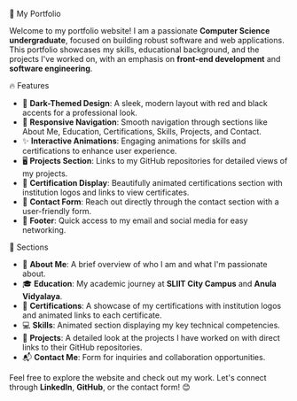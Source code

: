 💼 My Portfolio

Welcome to my portfolio website! I am a passionate **Computer Science undergraduate**, focused on building robust software and web applications. This portfolio showcases my skills, educational background, and the projects I've worked on, with an emphasis on **front-end development** and **software engineering**.

🔥 Features

- 🎨 **Dark-Themed Design**: A sleek, modern layout with red and black accents for a professional look.
- 🧭 **Responsive Navigation**: Smooth navigation through sections like About Me, Education, Certifications, Skills, Projects, and Contact.
- ✨ **Interactive Animations**: Engaging animations for skills and certifications to enhance user experience.
- 🖥️ **Projects Section**: Links to my GitHub repositories for detailed views of my projects.
- 📜 **Certification Display**: Beautifully animated certifications section with institution logos and links to view certificates.
- 📧 **Contact Form**: Reach out directly through the contact section with a user-friendly form.
- 🔗 **Footer**: Quick access to my email and social media for easy networking.

📁 Sections

- 📝 **About Me**: A brief overview of who I am and what I'm passionate about.
- 🎓 **Education**: My academic journey at **SLIIT City Campus** and **Anula Vidyalaya**.
- 🏅 **Certifications**: A showcase of my certifications with institution logos and animated links to each certificate.
- 💻 **Skills**: Animated section displaying my key technical competencies.
- 🚀 **Projects**: A detailed look at the projects I have worked on with direct links to their GitHub repositories.
- 📬 **Contact Me**: Form for inquiries and collaboration opportunities.

Feel free to explore the website and check out my work. Let's connect through **LinkedIn**, **GitHub**, or the contact form! 😊

